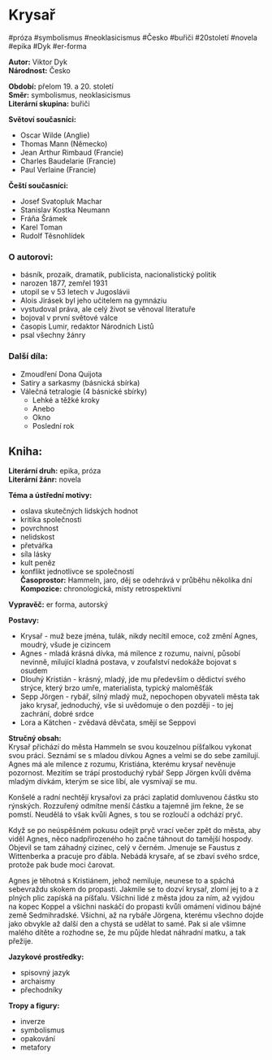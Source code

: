 # Krysař
#próza #symbolismus #neoklasicismus #Česko #buřiči #20století #novela #epika #Dyk #er-forma

**Autor:**  Viktor Dyk  
**Národnost:**  Česko  

**Období:** přelom 19\. a 20\. století  
**Směr:** symbolismus, neoklasicismus  
**Literární skupina:** buřiči  

**Světoví současníci:**  
- Oscar Wilde (Anglie)  
- Thomas Mann (Německo)  
- Jean Arthur Rimbaud (Francie)  
- Charles Baudelarie (Francie)  
- Paul Verlaine (Francie)  

**Čeští současníci:**  
- Josef Svatopluk Machar  
- Stanislav Kostka Neumann  
- Fráňa Šrámek  
- Karel Toman  
- Rudolf Těsnohlídek  

### O autorovi:  
- básník, prozaik, dramatik, publicista, nacionalistický politik
- narozen 1877, zemřel 1931
- utopil se v 53 letech v Jugoslávii
- Alois Jirásek byl jeho učitelem na gymnáziu
- vystudoval práva, ale celý život se věnoval literatuře
- bojoval v první světové válce
- časopis Lumir, redaktor Národních Listů  
- psal všechny žánry  

### Další díla:  
- Zmoudření Dona Quijota
- Satiry a sarkasmy (básnická sbírka)
- Válečná tetralogie (4 básnické sbírky)
	- Lehké a těžké kroky
	- Anebo
	- Okno
	- Poslední rok

## Kniha:  

**Literární druh:** epika, próza  
**Literární žánr:** novela  

**Téma a ústřední motivy:**  
- oslava skutečných lidských hodnot
- kritika společnosti
- povrchnost
- nelidskost
- přetvářka
- síla lásky
- kult peněz
- konflikt jednotlivce se společností  
**Časoprostor:** Hammeln, jaro, děj se odehrává v průběhu několika dní  
**Kompozice:**  chronologická, místy retrospektivní  

**Vypravěč:** er forma, autorský  

**Postavy:**  
- Krysař - muž beze jména, tulák, nikdy necítil emoce, což změní Agnes, moudrý, všude je cizincem
- Agnes - mladá krásná dívka, má milence z rozumu, naivní, působí nevinně, milující kladná postava, v zoufalství nedokáže bojovat s osudem
- Dlouhý Kristián - krásný, mladý, jde mu především o dědictví svého strýce, který brzo umře, materialista, typický maloměšťák
- Sepp Jörgen - rybář, silný mladý muž, nepochopen obyvateli města tak jako krysař, jednoduchý, vše si uvědomuje o den později - to jej zachrání, dobré srdce
- Lora a Kätchen - zvědavá děvčata, smějí se Seppovi  

**Stručný obsah:**  
Krysař přichází do města Hammeln se svou kouzelnou píšťalkou vykonat svou práci. Seznámí se s mladou dívkou Agnes a velmi se do sebe zamilují. Agnes má ale milence z rozumu, Kristiána, kterému krysař nevěnuje pozornost. Mezitím se trápí prostoduchý rybář Sepp Jörgen kvůli dvěma mladým dívkám, kterým se sice líbí, ale vysmívají se mu.  

Konšelé a radní nechtějí krysařovi za práci zaplatid domluvenou částku sto rýnských. Rozzuřený odmítne menší částku a tajemně jim řekne, že se pomstí. Neudělá to však kvůli Agnes, s tou se rozloučí a odchází pryč.  

Když se po neúspěšném pokusu odejít pryč vrací večer zpět do města, aby viděl Agnes, něco nadpřirozeného ho začne táhnout do tamější hospody. Objevil se tam záhadný cizinec, celý v černém. Jmenuje se Faustus z Wittenberka a pracuje pro ďábla. Nebádá krysaře, ať se zbaví svého srdce, protože pak bude moci čarovat.  

Agnes je těhotná s Kristiánem, jehož nemiluje, neunese to a spáchá sebevraždu skokem do propasti. Jakmile se to dozví krysař, zlomí jej to a z plných plic zapíská na píšťalu. Všichni lidé z města jdou za ním, až vyjdou na kopec Koppel a všichni naskáčí do propasti kvůli omámení vidinou bájné země Sedmihradské. Všichni, až na rybáře Jörgena, kterému všechno dojde jako obvykle až další den a chystá se udělat to samé. Pak si ale všimne malého dítěte a rozhodne se, že mu půjde hledat náhradní matku, a tak přežije.  


**Jazykové prostředky:** 
- spisovný jazyk
- archaismy
- přechodníky  

**Tropy a figury:**  
- inverze
- symbolismus
- opakování
- metafory